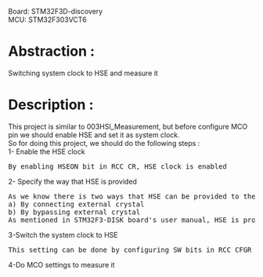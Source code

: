 Board: 		STM32F3D-discovery </br>
MCU: 		STM32F303VCT6 </br>

# Abstraction : </br>
Switching system clock to HSE and measure it</br>

# Description : </br>
This project is similar to 003HSI_Measurement, but before configure MCO pin we should enable HSE and set it as system clock.</br>
So for doing this project, we should do the following steps : </br>
1- Enable the HSE clock</br>
<pre>
By enabling HSEON bit in RCC_CR, HSE clock is enabled
</pre>
2- Specify the way that HSE is provided
<pre>
As we know there is two ways that HSE can be provided to the MCU : 
a) By connecting external crystal
b) By bypassing external crystal 
As mentioned in STM32F3-DISK board's user manual, HSE is provided from ST-LINK circuit and we can specify it using HSEBYP bit in RCC_CR.
</pre>
3-Switch the system clock to HSE
<pre>
This setting can be done by configuring SW bits in RCC_CFGR register.
</pre>
4-Do MCO settings to measure it
